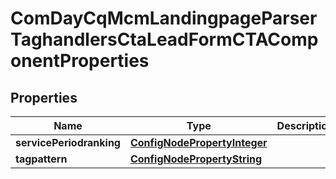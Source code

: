 
# ComDayCqMcmLandingpageParserTaghandlersCtaLeadFormCTAComponentProperties

## Properties
Name | Type | Description | Notes
------------ | ------------- | ------------- | -------------
**servicePeriodranking** | [**ConfigNodePropertyInteger**](ConfigNodePropertyInteger.md) |  |  [optional]
**tagpattern** | [**ConfigNodePropertyString**](ConfigNodePropertyString.md) |  |  [optional]



